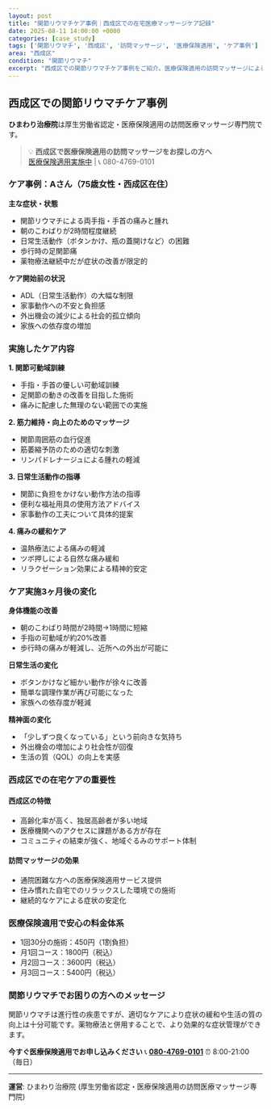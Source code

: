 ```yaml
---
layout: post
title: "関節リウマチケア事例｜西成区での在宅医療マッサージケア記録"
date: 2025-08-11 14:00:00 +0000
categories: [case_study]
tags: ['関節リウマチ', '西成区', '訪問マッサージ', '医療保険適用', 'ケア事例']
area: "西成区"
condition: "関節リウマチ"
excerpt: "西成区での関節リウマチケア事例をご紹介。医療保険適用の訪問マッサージによる実際の改善例と専門的なケア内容を詳しく解説します。"
---
```


## 西成区での関節リウマチケア事例

**ひまわり治療院**は厚生労働省認定・医療保険適用の訪問医療マッサージ専門院です。

> 💡 **西成区で医療保険適用の訪問マッサージをお探しの方へ**  
> [医療保険適用実施中](https://peraichi.com/landing_pages/view/himawari-massage) | 📞 080-4769-0101

### ケア事例：Aさん（75歳女性・西成区在住）

**主な症状・状態**
- 関節リウマチによる両手指・手首の痛みと腫れ
- 朝のこわばりが2時間程度継続
- 日常生活動作（ボタンかけ、瓶の蓋開けなど）の困難
- 歩行時の足関節痛
- 薬物療法継続中だが症状の改善が限定的

**ケア開始前の状況**
- ADL（日常生活動作）の大幅な制限
- 家事動作への不安と負担感
- 外出機会の減少による社会的孤立傾向
- 家族への依存度の増加

### 実施したケア内容

**1. 関節可動域訓練**
- 手指・手首の優しい可動域訓練
- 足関節の動きの改善を目指した施術
- 痛みに配慮した無理のない範囲での実施

**2. 筋力維持・向上のためのマッサージ**
- 関節周囲筋の血行促進
- 筋萎縮予防のための適切な刺激
- リンパドレナージュによる腫れの軽減

**3. 日常生活動作の指導**
- 関節に負担をかけない動作方法の指導
- 便利な福祉用具の使用方法アドバイス
- 家事動作の工夫について具体的提案

**4. 痛みの緩和ケア**
- 温熱療法による痛みの軽減
- ツボ押しによる自然な痛み緩和
- リラクゼーション効果による精神的安定

### ケア実施3ヶ月後の変化

**身体機能の改善**
- 朝のこわばり時間が2時間→1時間に短縮
- 手指の可動域が約20%改善
- 歩行時の痛みが軽減し、近所への外出が可能に

**日常生活の変化**
- ボタンかけなど細かい動作が徐々に改善
- 簡単な調理作業が再び可能になった
- 家族への依存度が軽減

**精神面の変化**
- 「少しずつ良くなっている」という前向きな気持ち
- 外出機会の増加により社会性が回復
- 生活の質（QOL）の向上を実感

### 西成区での在宅ケアの重要性

#### 西成区の特徴
- 高齢化率が高く、独居高齢者が多い地域
- 医療機関へのアクセスに課題がある方が存在
- コミュニティの結束が強く、地域ぐるみのサポート体制

#### 訪問マッサージの効果
- 通院困難な方への医療保険適用サービス提供
- 住み慣れた自宅でのリラックスした環境での施術
- 継続的なケアによる症状の安定化

### 医療保険適用で安心の料金体系
- 1回30分の施術：450円（1割負担）
- 月1回コース：1800円（税込）
- 月2回コース：3600円（税込）
- 月3回コース：5400円（税込）

### 関節リウマチでお困りの方へのメッセージ

関節リウマチは進行性の疾患ですが、適切なケアにより症状の緩和や生活の質の向上は十分可能です。薬物療法と併用することで、より効果的な症状管理ができます。

**今すぐ医療保険適用でお申し込みください**
📞 **[080-4769-0101](tel:080-4769-0101)**
⏰ 8:00-21:00（毎日）

---
**運営**: ひまわり治療院 (厚生労働省認定・医療保険適用の訪問医療マッサージ専門院)